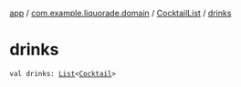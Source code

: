 [app](../../index.md) / [com.example.liquorade.domain](../index.md) / [CocktailList](index.md) / [drinks](./drinks.md)

# drinks

`val drinks: `[`List`](https://kotlinlang.org/api/latest/jvm/stdlib/kotlin.collections/-list/index.html)`<`[`Cocktail`](../-cocktail/index.md)`>`